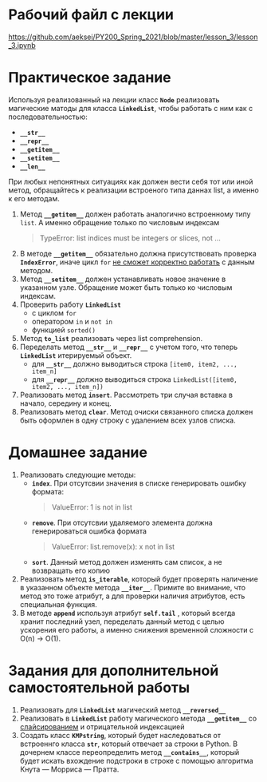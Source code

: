 # Рабочий файл с лекции
https://github.com/aeksei/PY200_Spring_2021/blob/master/lesson_3/lesson_3.ipynb

# Практическое задание

Используя реализованный на лекции класс **`Node`** реализовать магические матоды для класса **`LinkedList`**, 
чтобы работать с ним как с последовательностью:
- **`__str__`**
- **`__repr__`**
- **`__getitem__`**
- **`__setitem__`** 
- **`__len__`**

При любых непонятных ситуациях как должен вести себя тот или иной метод, 
обращайтесь к реализации встроеного типа даннах list, а именно к его методам.

1. Метод **`__getitem__`** должен работать аналогично встроенному типу `list`. 
А именно обращение только по числовым индексам
    > TypeError: list indices must be integers or slices, not ...
2. В методе **`__getitem__`** обязательно должна присутствовать проверка **`IndexError`**, 
иначе цикл `for` [не сможет корректно работать](https://colab.research.google.com/drive/1grVQ0zHUgE5ufVqH4PNxlr-6SZEw83KQ#scrollTo=jhsrEtxJDfxZ) 
с данным методом.
3. Метод **`__setitem__`** должен устанавливать новое значение в указанном узле. 
Обращение может быть только ко числовым индексам.
4. Проверить работу **`LinkedList`** 
    - c циклом `for`
    - оператором `in` и `not in`
    - функцией `sorted()`
5. Метод **`to_list`** реализовать через list comprehension.
6. Переделать метод **`__str__`** и **`__repr__`** с учетом того, что теперь **`LinkedList`** итерируемый объект.
    - для **`__str__`** должно выводиться строка `[item0, item2, ..., item_n]`
    - для **`__repr__`** должно выводиться строка `LinkedList([item0, item2, ..., item_n])`
7. Реализовать метод **`insert`**. Рассмотреть три случая вставка в начало, середину и конец.
8. Реализовать метод **`clear`**. Метод очиски связанного списка должен быть оформлен в одну строку с 
удалением всех узлов списка.

# Домашнее задание
1. Реализовать следующие методы:
    - **`index`**. При отсутсвии значения в списке генерировать ошибку формата:
        > ValueError: 1 is not in list
    - **`remove`**. При отсутсвии удаляемого элемента должна генерироваться ошибка формата
        > ValueError: list.remove(x): x not in list
    - **`sort`**. Данный метод должен изменять сам список, а не возвращать его копию
2. Реализовать метод **`is_iterable`**, который будет проверять наличение в указанном объекте метода **`__iter__`**.
Примите во внимание, что метод это тоже атрибут, а для проверки наличия атрибутов, есть специальная функция.
3. В методе **`append`** используя атрибут **`self.tail`** , который всегда хранит последний узел, переделать данный 
метод с целью ускорения его работы, а именно снижения временной сложности с O(n) -> O(1).

# Задания для дополнительной самостоятельной работы
1. Реализовать для **`LinkedList`** магический метод **`__reversed__`**
2. Реализовать в **`LinkedList`** работу магического метода **`__getitem__`** со [слайсированием](https://railsware.com/blog/python-for-machine-learning-indexing-and-slicing-for-lists-tuples-strings-and-other-sequential-types/#Slice_Object) и отрицательной индексацией
3. Создать класс **`KMPstring`**, который будет наследоваться от встроеннго класса **`str`**, который отвечает за строки
в Python. В дочернем классе переопределить метод **`__contains__`**, который будет искать вхождение подстроки в строке с 
помощью алгоритма Кнута — Морриса — Пратта.
